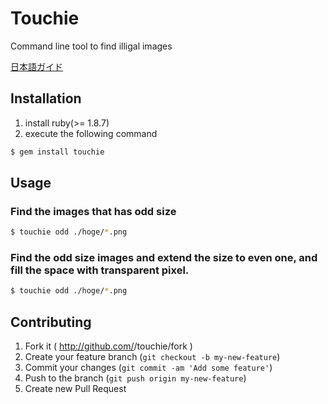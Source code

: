 # Touchie

Command line tool to find illigal images

[日本語ガイド](./README_JP.md)

## Installation

1. install ruby(>= 1.8.7)
2. execute the following command

```bash
$ gem install touchie
```

## Usage

### Find the images that has odd size

```bash
$ touchie odd ./hoge/*.png
```

### Find the odd size images and extend the size to even one, and fill the space with transparent pixel.

```bash
$ touchie odd ./hoge/*.png
```

## Contributing

1. Fork it ( http://github.com/<my-github-username>/touchie/fork )
2. Create your feature branch (`git checkout -b my-new-feature`)
3. Commit your changes (`git commit -am 'Add some feature'`)
4. Push to the branch (`git push origin my-new-feature`)
5. Create new Pull Request

